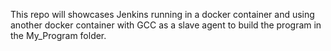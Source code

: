 This repo will showcases Jenkins running in a docker container and using another docker container with GCC as a slave agent to build the program in the My_Program folder.
